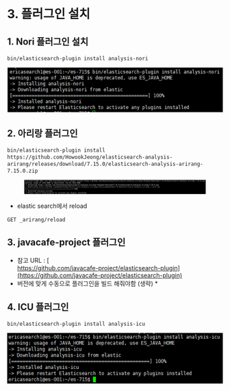 # 3. 플러그인 설치

## 1. Nori 플러그인 설치

```
bin/elasticsearch-plugin install analysis-nori
```

![](<../.gitbook/assets/image (6).png>)

## 2. 아리랑 플러그인

```
bin/elasticsearch-plugin install https://github.com/HowookJeong/elasticsearch-analysis-arirang/releases/download/7.15.0/elasticsearch-analysis-arirang-7.15.0.zip
```

<figure><img src="../.gitbook/assets/image (1).png" alt=""><figcaption></figcaption></figure>

* elastic search에서 reload

```
GET _arirang/reload
```

## 3. javacafe-project 플러그인&#x20;

* 참고 URL : [\
  https://github.com/javacafe-project/elasticsearch-plugin](https://github.com/javacafe-project/elasticsearch-plugin)
* 버전에 맞게 수동으로 플러그인을 빌드 해줘야함 (생략)
  *

## 4. ICU 플러그인

```
bin/elasticsearch-plugin install analysis-icu
```

![](../.gitbook/assets/image.png)
